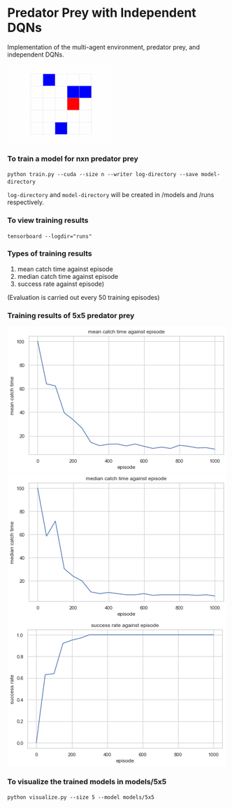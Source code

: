 # Predator Prey with Independent DQNs
Implementation of the multi-agent environment, predator prey, and independent DQNs.

<a href="#" margin-left="200"><img src="./images/5x5-visualization.gif" width="240"/></a>

### To train a model for nxn predator prey

`python train.py --cuda --size n --writer log-directory --save model-directory`

`log-directory` and `model-directory` will be created in /models and /runs respectively.

### To view training results 

`tensorboard --logdir="runs"`

### Types of training results

1. mean catch time against episode
1. median catch time against episode
1. success rate against episode)

(Evaluation is carried out every 50 training episodes)

### Training results of 5x5 predator prey

![image info](./images/5x5-mean.png)
![image info](./images/5x5-median.png)
![image info](./images/5x5-success-rate.png)

### To visualize the trained models in models/5x5

`python visualize.py --size 5 --model models/5x5`